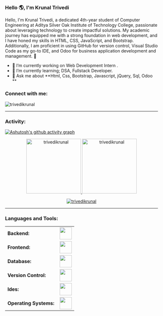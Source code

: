 <link rel="stylesheet" type='text/css' href="https://cdn.jsdelivr.net/gh/devicons/devicon@latest/devicon.min.css" />

### Hello 🌎, I'm Krunal Trivedi

Hello, I'm Krunal Trivedi, a dedicated 4th-year student of Computer Engineering at Aditya Silver Oak Institute of Technology College, passionate about leveraging technology to create impactful solutions. My academic journey has equipped me with a strong foundation in web development, and I have honed my skills in HTML, CSS, JavaScript, and Bootstrap. Additionally, I am proficient in using GitHub for version control, Visual Studio Code as my go-to IDE, and Odoo for business application development and management. 🚀


  - 🔭 I’m currently working on Web Development Intern .
  - 🌱 I’m currently learning; DSA, Fullstack Developer.
  - 💬 Ask me about **Html, Css, Bootstrap, Javascript, jQuery, Sql, Odoo **


<h3 align="left">Connect with me:</h3>
<p align="left">
<a href="https://x.com/DeveloperKrunal" target="blank"><i align="center" class="devicon-twitter-original" alt="DeveloperKrunal" height="40" width="60" ></i>
</a>
<a href="https://www.linkedin.com/in/trivedikrunal/" target="blank"><i align="center" class="devicon-linkedin-plain colored" alt="trivedikrunal" height="40" width="60" ></i>
</a>
</p>

<p align="left"> <img src="https://komarev.com/ghpvc/?username=trivedikrunal&label=Profile%20views&color=0e75b6&style=flat" alt="trivedikrunal" /> </p>

------
<h3 align="left">Activity:</h3>

[![Ashutosh's github activity graph](https://github-readme-activity-graph.vercel.app/graph?username=trivedikrunal&bg_color=100f0f&color=4c5e9e&line=4c569e&point=403e41&area=true&hide_border=true)](https://github.com/ashutosh00710/github-readme-activity-graph)

<div align="center">
  <a href="https://github.com/trivedikrunal">
    <img height="180em" src="https://github-readme-stats.vercel.app/api/top-langs?username=trivedikrunal&show_icons=true&locale=en&layout=compact&theme=tokyonight" alt="trivedikrunal"/>
    <img height="180em" src="https://github-readme-stats.vercel.app/api?username=trivedikrunal&show_icons=true&locale=en&layout=compact&theme=tokyonight" alt="trivedikrunal"/>
  </a>
</div>
<p align="center">
  <a href="https://github.com/trivedikrunal">
    <img src="https://github-readme-streak-stats.herokuapp.com/?user=trivedikrunal&&theme=tokyonight" alt="trivedikrunal" />
  </a>
</p>

------
<h3 align="left">Languages and Tools:</h3>
<table>
    <tr>
        <td style="font-weight: bold; padding-right: 10px; vertical-align: center; border: none;">Backend:</td>
        <td><img height="40" src="https://skillicons.dev/icons?i=python,nodejs"/></td>
    </tr>
    <tr>
        <td style="font-weight: bold; padding-right: 10px; vertical-align: center;">Frontend:</td>
        <td><img height="40" src="https://skillicons.dev/icons?i=bootstrap,html,css,js"/></td>
    </tr>
    <tr>
        <td style="font-weight: bold; padding-right: 10px; vertical-align: center; border: none;">Database:</td>
        <td><img height="40" src="https://skillicons.dev/icons?i=mysql"/></td>
    </tr>
    <tr>
        <td style="font-weight: bold; padding-right: 10px; vertical-align: center; border: none;">Version Control:</td>
        <td><img height="40" src="https://skillicons.dev/icons?i=git,github,gitlab"/></td>
    </tr>
    <tr>
        <td style="font-weight: bold; padding-right: 10px; vertical-align: center; border: none;">Ides:</td>
        <td><img height="40" src="https://skillicons.dev/icons?i=vscode,visualstudio,sublime"/></td>
    </tr>
    <tr>
        <td style="font-weight: bold; padding-right: 10px; vertical-align: center; border: none;">Operating Systems:</td>
        <td><img height="40" src="https://skillicons.dev/icons?i=windows,ubuntu"/></td>
    </tr>
</table>
